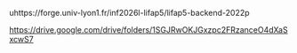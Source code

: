 uhttps://forge.univ-lyon1.fr/inf2026l-lifap5/lifap5-backend-2022p 

https://drive.google.com/drive/folders/1SGJRwOKJGxzpc2FRzanceO4dXaSxcwS7
